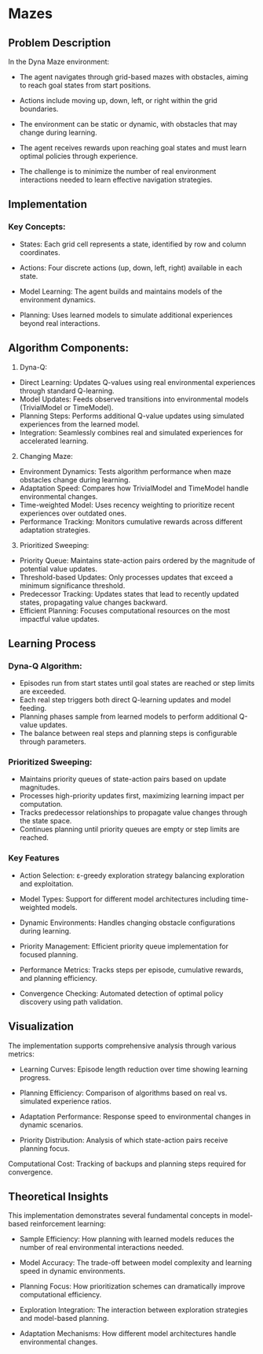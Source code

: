 # Mazes 
## Problem Description
In the Dyna Maze environment:

- The agent navigates through grid-based mazes with obstacles, aiming to reach goal states from start positions.
  
- Actions include moving up, down, left, or right within the grid boundaries.
  
- The environment can be static or dynamic, with obstacles that may change during learning.
  
- The agent receives rewards upon reaching goal states and must learn optimal policies through experience.
  
- The challenge is to minimize the number of real environment interactions needed to learn effective navigation strategies.

## Implementation

### Key Concepts:

- States: Each grid cell represents a state, identified by row and column coordinates.
  
- Actions: Four discrete actions (up, down, left, right) available in each state.
  
- Model Learning: The agent builds and maintains models of the environment dynamics.
  
- Planning: Uses learned models to simulate additional experiences beyond real interactions.

## Algorithm Components:
1. Dyna-Q:

- Direct Learning: Updates Q-values using real environmental experiences through standard Q-learning.
- Model Updates: Feeds observed transitions into environmental models (TrivialModel or TimeModel).
- Planning Steps: Performs additional Q-value updates using simulated experiences from the learned model.
- Integration: Seamlessly combines real and simulated experiences for accelerated learning.

2. Changing Maze:

- Environment Dynamics: Tests algorithm performance when maze obstacles change during learning.
- Adaptation Speed: Compares how TrivialModel and TimeModel handle environmental changes.
- Time-weighted Model: Uses recency weighting to prioritize recent experiences over outdated ones.
- Performance Tracking: Monitors cumulative rewards across different adaptation strategies.

3. Prioritized Sweeping:

- Priority Queue: Maintains state-action pairs ordered by the magnitude of potential value updates.
- Threshold-based Updates: Only processes updates that exceed a minimum significance threshold.
- Predecessor Tracking: Updates states that lead to recently updated states, propagating value changes backward.
- Efficient Planning: Focuses computational resources on the most impactful value updates.

## Learning Process
### Dyna-Q Algorithm:

- Episodes run from start states until goal states are reached or step limits are exceeded.
- Each real step triggers both direct Q-learning updates and model feeding.
- Planning phases sample from learned models to perform additional Q-value updates.
- The balance between real steps and planning steps is configurable through parameters.

### Prioritized Sweeping:

- Maintains priority queues of state-action pairs based on update magnitudes.
- Processes high-priority updates first, maximizing learning impact per computation.
- Tracks predecessor relationships to propagate value changes through the state space.
- Continues planning until priority queues are empty or step limits are reached.

### Key Features

- Action Selection: ε-greedy exploration strategy balancing exploration and exploitation.
  
- Model Types: Support for different model architectures including time-weighted models.
  
- Dynamic Environments: Handles changing obstacle configurations during learning.
  
- Priority Management: Efficient priority queue implementation for focused planning.
  
- Performance Metrics: Tracks steps per episode, cumulative rewards, and planning efficiency.
  
- Convergence Checking: Automated detection of optimal policy discovery using path validation.

## Visualization
The implementation supports comprehensive analysis through various metrics:

- Learning Curves: Episode length reduction over time showing learning progress.
  
- Planning Efficiency: Comparison of algorithms based on real vs. simulated experience ratios.
  
- Adaptation Performance: Response speed to environmental changes in dynamic scenarios.
  
- Priority Distribution: Analysis of which state-action pairs receive planning focus.
  
Computational Cost: Tracking of backups and planning steps required for convergence.

## Theoretical Insights
This implementation demonstrates several fundamental concepts in model-based reinforcement learning:

- Sample Efficiency: How planning with learned models reduces the number of real environmental interactions needed.
  
- Model Accuracy: The trade-off between model complexity and learning speed in dynamic environments.
  
- Planning Focus: How prioritization schemes can dramatically improve computational efficiency.
  
- Exploration Integration: The interaction between exploration strategies and model-based planning.
  
- Adaptation Mechanisms: How different model architectures handle environmental changes.
